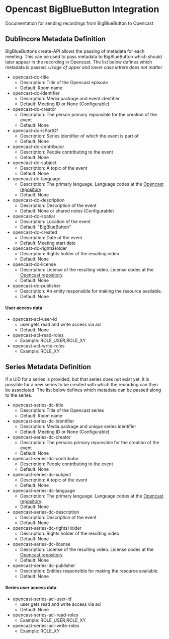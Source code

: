# Opencast BigBlueButton Integration
Documentation for sending recordings from BigBlueButton to Opencast

Dublincore Metadata Definition
-------------------

BigBlueButtons create-API allows the passing of metadata for each meeting. This can be used to pass metadata to BigBlueButton which should later appear in the recording in Opencast. The list below defines which metadata is passed.
*Usage of upper and lower case letters does not matter*

- opencast-dc-title
    - Description: Title of the Opencast episode
    - Default: Room name
- opencast-dc-identifier
    - Description: Media package and event identifier
    - Default: Meeting ID or None (Configurable)
- opencast-dc-creator
    - Description: The person primary reponsible for the creation of the event
    - Default: None
- opencast-dc-isPartOf
    - Description: Series identifier of which the event is part of
    - Default: None
- opencast-dc-contributor
    - Description: People contributing to the event
    - Default: None
- opencast-dc-subject
    - Description: A topic of the event
    - Default: None
- opencast-dc-language
    - Description: The primary language. Language codes at the [Opencast repository](https://github.com/opencast/opencast/blob/develop/etc/listproviders/languages.properties).
    - Default: None
- opencast-dc-description
    - Description: Description of the event
    - Default: None or shared notes (Configurable)
- opencast-dc-spatial
    - Description: Location of the event
    - Default: "BigBlueButton"
- opencast-dc-created
    - Description: Date of the event
    - Default: Meeting start date
- opencast-dc-rightsHolder
    - Description: Rights holder of the resulting video
    - Default: None
- opencast-dc-license
    - Description: License of the resulting video. License codes at the [Opencast repository](https://github.com/opencast/opencast/blob/develop/etc/listproviders/licenses.properties).
    - Default: None
- opencast-dc-publisher
    - Description: An entity responsible for making the resource available.
    - Default: None


#### User access data

- opencast-acl-user-id
    - user gets read and write access via acl
    - Default: None
- opencast-acl-read-roles
    - Example: ROLE_USER,ROLE_XY
- opencast-acl-write-roles
    - Example: ROLE_XY


Series Metadata Definition
----------------

If a UID for a series is provided, but that series does not exist yet, it is possible for a new series to be created with which the recording can then be associated. The list below defines which metadata can be passed along to the series.

- opencast-series-dc-title
    - Description: Title of the Opencast series
    - Default: Room name
- opencast-series-dc-identifier
    - Description: Media package and unique series identifier
    - Default: Meeting ID or None (Configurable)
- opencast-series-dc-creator
    - Description: The persons primary reponsible for the creation of the event
    - Default: None
- opencast-series-dc-contributor
    - Description: People contributing to the event
    - Default: None
- opencast-series-dc-subject
    - Description: A topic of the event
    - Default: None
- opencast-series-dc-language
    - Description: The primary language. Language codes at the [Opencast repository](https://github.com/opencast/opencast/blob/develop/etc/listproviders/languages.properties).
    - Default: None
- opencast-series-dc-description
    - Description: Description of the event
    - Default: None
- opencast-series-dc-rightsHolder
    - Description: Rights holder of the resulting video
    - Default: None
- opencast-series-dc-license
    - Description: License of the resulting video. License codes at the [Opencast repository](https://github.com/opencast/opencast/blob/develop/etc/listproviders/licenses.properties).
    - Default: None
- opencast-series-dc-publisher
    - Description: Entities responsible for making the resource available.
    - Default: None


#### Series user access data


- opencast-series-acl-user-id
    - user gets read and write access via acl
    - Default: None
- opencast-series-acl-read-roles
    - Example: ROLE_USER,ROLE_XY
- opencast-series-acl-write-roles
    - Example: ROLE_XY
